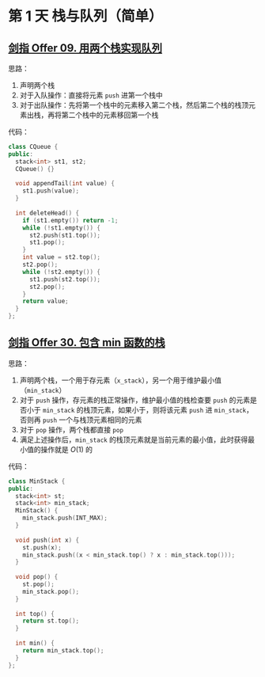 # 第 1 天 栈与队列（简单）

## [剑指 Offer 09. 用两个栈实现队列](https://leetcode.cn/problems/yong-liang-ge-zhan-shi-xian-dui-lie-lcof/?envType=study-plan&id=lcof&plan=lcof&plan_progress=1v5v651)
思路：

1. 声明两个栈
2. 对于入队操作：直接将元素 `push` 进第一个栈中
3. 对于出队操作：先将第一个栈中的元素移入第二个栈，然后第二个栈的栈顶元素出栈，再将第二个栈中的元素移回第一个栈

代码：
```cpp
class CQueue {
public:
  stack<int> st1, st2;
  CQueue() {}
  
  void appendTail(int value) {
    st1.push(value);
  }
  
  int deleteHead() {
    if (st1.empty()) return -1;
    while (!st1.empty()) {
      st2.push(st1.top());
      st1.pop();
    }
    int value = st2.top();
    st2.pop();
    while (!st2.empty()) {
      st1.push(st2.top());
      st2.pop();
    }
    return value;
  }
};
```
## [剑指 Offer 30. 包含 min 函数的栈](https://leetcode.cn/problems/bao-han-minhan-shu-de-zhan-lcof/?envType=study-plan&id=lcof&plan=lcof&plan_progress=1v5v651)
思路：

1. 声明两个栈，一个用于存元素（`x_stack`），另一个用于维护最小值（`min_stack`）
2. 对于 `push` 操作，存元素的栈正常操作，维护最小值的栈检查要 `push` 的元素是否小于 `min_stack` 的栈顶元素，如果小于，则将该元素 `push` 进 `min_stack`，否则再 `push` 一个与栈顶元素相同的元素
3. 对于 `pop` 操作，两个栈都直接 `pop`
4. 满足上述操作后，`min_stack` 的栈顶元素就是当前元素的最小值，此时获得最小值的操作就是 $O(1)$ 的

代码：
```cpp
class MinStack {
public:
  stack<int> st;
  stack<int> min_stack;
  MinStack() {
    min_stack.push(INT_MAX);
  }
  
  void push(int x) {
    st.push(x);
    min_stack.push((x < min_stack.top() ? x : min_stack.top()));
  }
  
  void pop() {
    st.pop();
    min_stack.pop();
  }
  
  int top() {
    return st.top();
  }
  
  int min() {
    return min_stack.top();
  }
};
```
